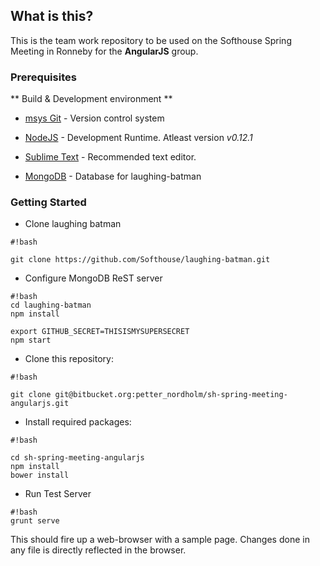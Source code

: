 ## What is this? ##
This is the team work repository to be used on the Softhouse Spring Meeting in Ronneby for the **AngularJS** group.

### Prerequisites ###

** Build & Development environment **

*  [msys Git](https://msysgit.github.io/) - Version control system

* [NodeJS](www.nodejs.org) - Development Runtime. Atleast version *v0.12.1*

* [Sublime Text](http://www.sublimetext.com/) - Recommended text editor.

* [MongoDB](www.mongodb.org) - Database for laughing-batman

### Getting Started ###

* Clone laughing batman

```
#!bash

git clone https://github.com/Softhouse/laughing-batman.git
```

* Configure MongoDB ReST server
```
#!bash
cd laughing-batman
npm install

export GITHUB_SECRET=THISISMYSUPERSECRET
npm start
```

* Clone this repository:
   
```
#!bash

git clone git@bitbucket.org:petter_nordholm/sh-spring-meeting-angularjs.git
```

* Install required packages:

```
#!bash

cd sh-spring-meeting-angularjs
npm install
bower install
```

* Run Test Server

```
#!bash
grunt serve
```

This should fire up a web-browser with a sample page. Changes done in any file is directly reflected in the browser.